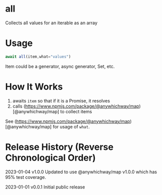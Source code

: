 # all
Collects all values for an iterable as an array

# Usage

```javascript
await all(item,what="values")
```
Item could be a generator, async generator, Set, etc.

# How It Works

1. awaits `item` so that if it is a Promise, it resolves
2. calls (https://www.npmjs.com/package/@anywhichway/map)[@anywhichway/map] to collect items

See (https://www.npmjs.com/package/@anywhichway/map)[@anywhichway/map] for usage of `what`.

# Release History (Reverse Chronological Order)

2023-01-04 v1.0.0 Updated to use @anywhichway/map v1.0.0 which has 95% test coverage.

2023-01-01 v0.0.1 Initial public release
  
